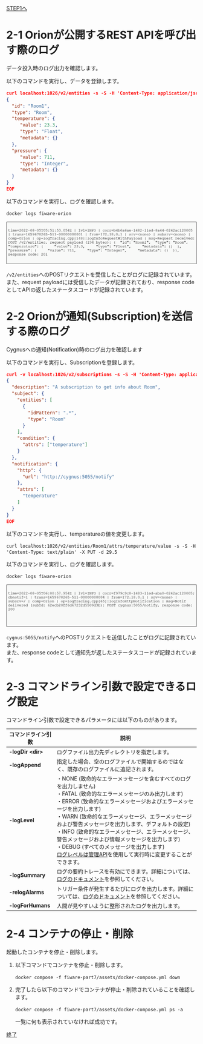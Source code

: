 [STEP1へ](step1.md)

# 2-1 Orionが公開するREST APIを呼び出す際のログ

データ投入時のログ出力を確認します。

以下のコマンドを実行し、データを登録します。

```json
curl localhost:1026/v2/entities -s -S -H 'Content-Type: application/json' -X POST -d @- <<EOF
{
  "id": "Room1",
  "type": "Room",
  "temperature": {
     "value": 23.3,
     "type": "Float",
     "metadata": {}
  },
  "pressure": {
     "value": 711,
     "type": "Integer",
     "metadata": {}
  }
}
EOF
```

以下のコマンドを実行し、ログを確認します。

```
docker logs fiware-orion
```

![データ投入時のログ](./assets/7-4.png)

`/v2/entities`へのPOSTリクエストを受信したことがログに記録されています。  
また、request payloadには受信したデータが記録されており、response codeとしてAPIの返したステータスコードが記録されています。

# 2-2 Orionが通知(Subscription)を送信する際のログ

Cygnusへの通知(Notification)時のログ出力を確認します

以下のコマンドを実行し、Subscriptionを登録します。

```json
curl -v localhost:1026/v2/subscriptions -s -S -H 'Content-Type: application/json' -X POST -d @- <<EOF
{
  "description": "A subscription to get info about Room",
  "subject": {
    "entities": [
      {
        "idPattern": ".*",
        "type": "Room"
      }
    ],
    "condition": {
      "attrs": ["temperature"]
    }
  },
  "notification": {
    "http": {
      "url": "http://cygnus:5055/notify"
    },
    "attrs": [
      "temperature"
    ]
  }
}
EOF
```

以下のコマンドを実行し、temperatureの値を変更します。

```
curl localhost:1026/v2/entities/Room1/attrs/temperature/value -s -S -H 'Content-Type: text/plain' -X PUT -d 29.5
```

以下のコマンドを実行し、ログを確認します。

```
docker logs fiware-orion
```

![Cygnusへの通知(Notification)時のログ](./assets/7-5.png)

`cygnus:5055/notify`へのPOSTリクエストを送信したことがログに記録されています。  
また、response codeとして通知先が返したステータスコードが記録されています。

# 2-3 コマンドライン引数で設定できるログ設定

コマンドライン引数で設定できるパラメータには以下のものがあります。

|コマンドライン引数|説明|
|-|-|
|**-logDir \<dir>**|ログファイル出力先ディレクトリを指定します。|
|**-logAppend**|指定した場合、空のログファイルで開始するのではなく、既存のログファイルに追記されます。|
|**-logLevel**| ・NONE (致命的なエラーメッセージを含むすべてのログを出力しません)<br>・FATAL (致命的なエラーメッセージのみ出力します)<br>・ERROR (致命的なエラーメッセージおよびエラーメッセージを出力します)<br>・WARN (致命的なエラーメッセージ、エラーメッセージおよび警告メッセージを出力します、デフォルトの設定)<br>・INFO (致命的なエラーメッセージ、エラーメッセージ、警告メッセージおよび情報メッセージを出力します)<br>・DEBUG (すべてのメッセージを出力します)<br>  [ログレベルは管理API](https://fiware-orion.readthedocs.io/en/latest/admin/management_api.html)を使用して実行時に変更することができます。|
|**-logSummary**|ログの要約トレースを有効にできます。詳細については、[ログのドキュメント](https://fiware-orion.readthedocs.io/en/latest/admin/logs.html#summary-traces)を参照してください。|
|**-relogAlarms**|トリガー条件が発生するたびにログを出力します。詳細については、[ログのドキュメント](https://fiware-orion.readthedocs.io/en/latest/admin/logs.html#alarms)を参照してください。|
|**-logForHumans**|人間が見やすいように整形されたログを出力します。|

# 2-4 コンテナの停止・削除

起動したコンテナを停止・削除します。

1. 以下コマンドでコンテナを停止・削除します。

   `docker compose -f fiware-part7/assets/docker-compose.yml down`

2. 完了したら以下のコマンドでコンテナが停止・削除されていることを確認します。

   `docker compose -f fiware-part7/assets/docker-compose.yml ps -a`

   一覧に何も表示されていなければ成功です。

[終了](finish.md)
